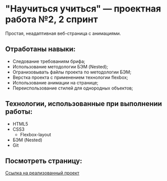 # "Научиться учиться" — проектная работа №2, 2 спринт

Простая, неадаптивная веб-страница с анимациями.

## Отработаны навыки:
* Следование требованиям брифа;
* Использование методологии БЭМ (Nested);
* Огранизовывать файлы проекта по методологии БЭМ;
* Верстка проекта с применением технологии flexbox;
* Использование анимации на странице;
* Переиспользование стилей для однородных объектов;

## Технологии, использованные при выполнении работы:
* HTML5
* CSS3
  * Flexbox-layout
* БЭМ (Nested)
* Git

## Посмотреть страницу:
[Ссылка на реализованный проект](https://mrkbid.github.io/how-to-learn/)
